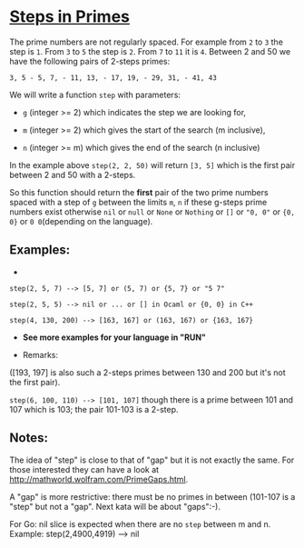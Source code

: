 # [Steps in Primes](https://www.codewars.com/kata/steps-in-primes "https://www.codewars.com/kata/5613d06cee1e7da6d5000055")

The prime numbers are not regularly spaced. For example from `2` to `3` the step is `1`.
From `3` to `5` the step is `2`. From `7` to `11` it is `4`.
Between 2 and 50 we have the following pairs of 2-steps primes:

`3, 5 - 5, 7, - 11, 13, - 17, 19, - 29, 31, - 41, 43`

We will write a function `step` with parameters:

- `g` (integer >= 2) which indicates the step we are looking for,

- `m` (integer >= 2) which gives the start of the search (m inclusive),

- `n` (integer >= m) which gives the end of the search (n inclusive)

In the example above `step(2, 2, 50)` will return `[3, 5]` which is the first pair between 2 and 50 with a 2-steps.

So this function should return the **first** pair of the two prime numbers spaced with a step of `g`
between the limits `m`, `n` if these g-steps prime numbers exist otherwise `nil` or `null` or `None` or `Nothing` or `[]` or `"0, 0"` or `{0, 0}` or `0 0`(depending on the language). 


## Examples:

- 

`step(2, 5, 7) --> [5, 7] or (5, 7) or {5, 7} or "5 7"`

`step(2, 5, 5) --> nil or ... or [] in Ocaml or {0, 0} in C++`

`step(4, 130, 200) --> [163, 167] or (163, 167) or {163, 167}`

- **See more examples for your language in "RUN"**


- Remarks:

([193, 197] is also such a 2-steps primes between 130 and 200 but it's not the first pair).

`step(6, 100, 110) --> [101, 107]` though there is a prime between 101 and 107 which is 103; the pair 101-103 is a 2-step.


## Notes: 

The idea of "step" is close to that of "gap" but it is not exactly the same. For those interested they can have a look
at <http://mathworld.wolfram.com/PrimeGaps.html>. 

A "gap" is more restrictive: there must be no primes in between 
(101-107 is a "step" but not a "gap". Next kata will be about "gaps":-).

For Go: nil slice is expected when there are no `step` between m and n.
Example: step(2,4900,4919) --> nil
